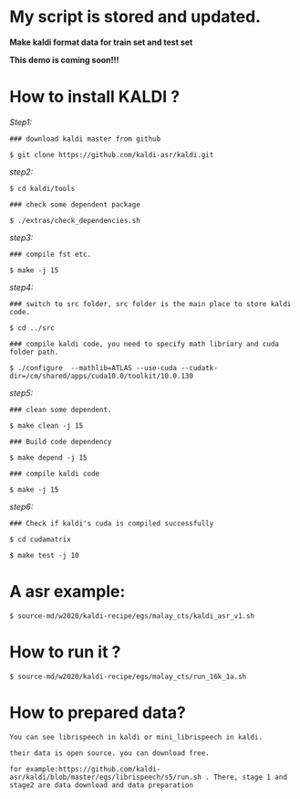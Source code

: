 
# My script is stored and updated.

**Make kaldi format data for train set and test set**

**This demo is coming soon!!!**

# How to install KALDI ?

 *Step1:*

`### download kaldi master from github`

`$ git clone https://github.com/kaldi-asr/kaldi.git`

*step2:*

`$ cd kaldi/tools`

`### check some dependent package`

`$ ./extras/check_dependencies.sh`

*step3:*

`### compile fst etc.`

`$ make -j 15`

*step4:*

`### switch to src folder, src folder is the main place to store kaldi code.`

`$ cd ../src`

`### compile kaldi code, you need to specify math libriary and cuda folder path.`

`$ ./configure  --mathlib=ATLAS --use-cuda --cudatk-dir=/cm/shared/apps/cuda10.0/toolkit/10.0.130`

*step5:*

`### clean some dependent.`

`$ make clean -j 15`

`### Build code dependency`

`$ make depend -j 15`

`### compile kaldi code`

`$ make -j 15`

*step6:*

`### Check if kaldi's cuda is compiled successfully`

`$ cd cudamatrix`

`$ make test -j 10`



# A asr example:

`$ source-md/w2020/kaldi-recipe/egs/malay_cts/kaldi_asr_v1.sh`


# How to run it ?

`$ source-md/w2020/kaldi-recipe/egs/malay_cts/run_16k_1a.sh` 

# How to prepared data?

`You can see librispeech in kaldi or mini_librispeech in kaldi.`

`their data is open source. you can download free.`

`for example:https://github.com/kaldi-asr/kaldi/blob/master/egs/librispeech/s5/run.sh . There, stage 1 and stage2 are data download and data preparation`
